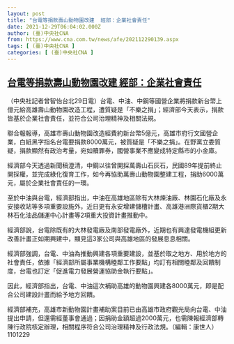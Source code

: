 ```yaml
---
layout: post
title: "台電等捐款壽山動物園改建  經部：企業社會責任"
date: 2021-12-29T06:04:02.000Z
author: (臺)中央社CNA
from: https://www.cna.com.tw/news/afe/202112290139.aspx
tags: [ (臺)中央社CNA ]
categories: [ (臺)中央社CNA ]
---
```

<!--1640757842000-->
[台電等捐款壽山動物園改建  經部：企業社會責任](https://www.cna.com.tw/news/afe/202112290139.aspx)
------

<div>
<div></div><div><p>（中央社記者曾智怡台北29日電）台電、中油、中鋼等國營企業將捐款新台幣上億元給高雄壽山動物園改造工程，遭質疑是「不樂之捐」；經濟部今天表示，捐款皆基於企業社會責任，並符合公司治理精神及相關法規。 </p><p>聯合報報導，高雄市壽山動物園改造經費約新台幣5億元，高雄市府行文國營企業，白紙黑字指名台電要捐款8000萬元，被質疑是「不樂之捐」。在野黨立委質疑，捐款顯然有政治考量，宛如贖罪券，國營事業不應變成特定縣市的小金庫。</p><p>經濟部今天透過新聞稿澄清，中鋼以往曾開採萬壽山石灰石，民國89年提前終止開採權，並完成綠化復育工作，如今再協助萬壽山動物園整建工程，捐助6000萬元，屬於企業社會責任的一環。</p><p>至於中油與台電，經濟部指出，中油在高雄地區除有大林煉油廠、林園石化廠及永安接收站等多項重要設施外，近日更有永安增建儲槽計畫、高雄港洲際貨櫃2期大林石化油品儲運中心計畫等2項重大投資計畫推動中。</p><p>經濟部說，台電除既有的大林發電廠及南部發電廠外，近期也有興達發電機組更新改善計畫正如期興建中，顯見這3家公司與高雄地區的發展息息相關。</p><p>經濟部強調，台電、中油為推動興建各項重要建設，並基於取之地方、用於地方的社會責任，依據「經濟部所屬事業機構睦鄰工作要點」均訂有相關睦鄰及回饋制度，台電也訂定「促進電力發展營運協助金執行要點」。</p><p>因此，經濟部指出，台電、中油這次補助高雄的動物園興建各8000萬元，即是配合公司建設計畫而給予地方回饋。</p><p>經濟部補充，高雄市新動物園計畫補助案目前已由高雄市政府觀光局向台電、中油提出申請，但還需經董事會通過；因捐助金額超過2000萬元，也需陳報經濟部轉陳行政院核定辦理，相關程序符合公司治理精神及行政法規。（編輯：康世人）1101229</p></div>
</div>
